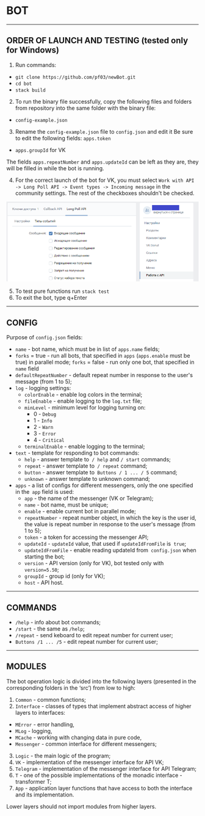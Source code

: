 # BOT
*** 

## ORDER OF LAUNCH AND TESTING (tested only for Windows)

1.	Run commands:
   * `git clone https://github.com/pf03/newBot.git`
   * `cd bot`
   * `stack build`
2. To run the binary file successfully, copy the following files and folders from repository into the same folder with the binary file:
* `config-example.json`
3. Rename the `config-example.json` file to `config.json` and edit it
Be sure to edit the following fields:
`apps.token`
* `apps.groupId` for VK

The fields `apps.repeatNumber` and `apps.updateId` can be left as they are, they will be filled in while the bot is running.

4. For the correct launch of the bot for VK, you must select `Work with API -> Long Poll API -> Event types -> Incoming message` 
in the community settings. The rest of the checkboxes shouldn't be checked.

![vk bot settings](https://raw.githubusercontent.com/pf03/newBot/main/vk_bot_settings.png)

5. To test pure functions run `stack test`
6. To exit the bot, type q+Enter
***

## CONFIG

Purpose of `config.json` fields:
* `name` - bot name, which must be in list of `apps.name` fields;
* `forks` = true - run all bots, that specified in `apps` (`apps.enable` must be true) in parallel mode; `forks` = false - run only one bot, that specified in `name` field
* `defaultRepeatNumber` - default repeat number in response to the user's message (from 1 to 5);
* `log` - logging settings:
  * `colorEnable` - enable log colors in the terminal;
  * `fileEnable` - enable logging to the `log.txt` file;
  * `minLevel` - minimum level for logging turning on:
    * 0 - `Debug`
    * 1 - `Info`
    * 2 - `Warn`
    * 3 - `Error`
    * 4 - `Critical`
  * `terminalEnable` - enable logging to the terminal;
* `text` - template for responding to bot commands:
  * `help` - answer template to` / help` and `/ start` commands;
  * `repeat` - answer template to` / repeat` command;
  * `button` - answer template to` Buttons / 1 ... / 5` command;
  * `unknown` - answer template to unknown command;
* `apps` - a list of configs for different messengers, only the one specified in the` app` field is used:
  * `app` - the name of the messenger (VK or Telegram);
  * `name` - bot name, must be unique;
  * `enable` - enable current bot in parallel mode;
  * `repeatNumber` - repeat number object, in which the key is the user id, the value is repeat number in response to the user's message (from 1 to 5);
  * `token` - a token for accessing the messenger API;
  * `updateId` - `updateId` value, that used if `updateIdFromFile` is` true`;
  * `updateIdFromFile` - enable reading updateId from` config.json` when starting the bot;
  * `version` - API version (only for VK), bot tested only with `version=5.50`;
  * `groupId` - group id (only for VK);
  * `host` - API host.
***

## COMMANDS

* `/help` - info about bot commands;
* `/start` - the same as `/help`;
* `/repeat` - send keboard to edit repeat number for current user;
* `Buttons /1 ... /5` - edit repeat number for current user;
***

## MODULES

The bot operation logic is divided into the following layers (presented in the corresponding folders in the ‘src’) from low to high:
1. `Common`       - common functions;
2. `Interface`    - classes of types that implement abstract access of higher layers to interfaces:
  * `MError`  - error handling,
  * `MLog`    - logging,
  * `MCache`  - working with changing data in pure code,
  * `Messenger` - common interface for different messengers;
3. `Logic`    - the main logic of the program;
4. `VK`       - implementation of the messenger interface for API VK;
5. `Telegram` - implementation of the messenger interface for API Telegram;
6. `T`        - one of the possible implementations of the monadic interface - transformer T;
7. `App`      - application layer functions that have access to both the interface and its implementation.

Lower layers should not import modules from higher layers.
